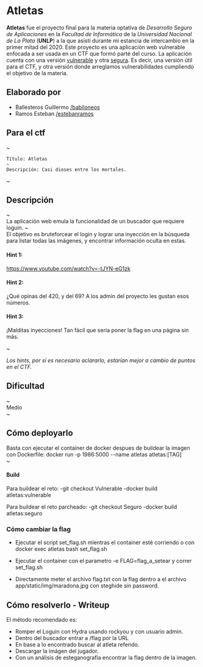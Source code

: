 # Atletas

**Atletas** fue el proyecto final para la materia optativa de _Desarrollo Seguro de Aplicaciones_ en la _Facultad de Informática_ de la _Universidad Nacional de La Plata_ (**UNLP**) a la que asistí durante mi estancia de intercambio en la primer mitad del 2020.
Este proyecto es una aplicación web vulnerable enfocada a ser usada en un CTF que formó parté del curso.
La aplicación cuenta con una versión [vulnerable](https://github.com/babiloneos/Atletas/tree/master) y otra [segura](https://github.com/babiloneos/Atletas/tree/Seguro). Es decir, una versión útil para el CTF, y otra versión donde arreglamos vulnerabilidades cumpliendo el objetivo de la materia.

## Elaborado por                                                                                                                                                                                                

* Ballesteros Guillermo [/babiloneos](https://github.com/babiloneos)
* Ramos Esteban [/estebanramos](https://github.com/estebanramos)


## Para el ctf                                                                                                                                                                                               
~                                                                                                                                                                                                                  
```                                                                                                                                                                                                                
Título: Atletas                                                                                                                                                                                             
~                                                                                                                                                                                                                  
Descripción: Casi dioses entre los mortales.
```                                                                                                                                                                                                                
~                                                                                                                                                                                                                  
## Descripción                                                                                                                                                                                                     
~                                                                                                                                                                                                                  
La aplicación web emula la funcionalidad de un buscador que requiere loguin.
~                                                                                                                                                                                                                  
El objetivo es bruteforcear el login y lograr una inyección en la búsqueda para listar todas las imágenes, y encontrar información oculta en estas.   

#### Hint 1:
https://www.youtube.com/watch?v=-tJYN-eG1zk

#### Hint 2:
¿Qué opinas del 420, y del 69? A los admin del proyecto les gustan esos números.

#### Hint 3:
¡Malditas inyecciones! Tan fácil que sería poner la flag en una página sin más.

~ 

_Los hints, por si es necesario aclararlo, estarían mejor a cambio de puntos en el CTF._                                                                                                                                                                                                                  

## Dificultad                                                                                                                                                                                                      
~                                                                                                                                                                                                                  
Medio                                                                                                                                                                                                            
~                                                                                                                                                                                                                  
## Cómo deployarlo                                                                                                                                                               

Basta con ejecutar el container de docker despues de buildear la imagen con Dockerfile: docker run -p 1986:5000 --name atletas atletas:[TAG]                             
~                                                                                                                                                                                                                  
                                                                                                                                                                                                           
#### Build                                                                                                                                                         

Para buildear el reto: 
-git checkout Vulnerable
-docker build atletas:vulnerable

Para buildear el reto parcheado:
-git checkout Seguro
-docker build atletas:seguro

### Cómo cambiar la flag

- Ejecutar el script set_flag.sh mientras el container esté corriendo o con docker exec atletas bash set_flag.sh

- Ejecutar el container con el parametro -e FLAG=flag_a_setear y correr set_flag.sh

- Directamente meter el archivo flag.txt con la flag dentro a el archivo app/static/img/maradona.jpg con steghide sin password.

## Cómo resolverlo - Writeup

El método recomendado es:

- Romper el Loguin con Hydra usando rockyou y con usuario admin.
- Dentro del buscador entrar a /flag por la URL
- En base a lo encontrado buscar al atleta referido.
- Descargar la imágen del jugador.
- Con un análisis de esteganografía encontrar la flag dentro de la imagen.

